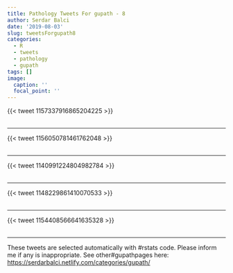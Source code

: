 ```yaml
---
title: Pathology Tweets For gupath - 8
author: Serdar Balci
date: '2019-08-03'
slug: tweetsForgupath8
categories:
  - R
  - tweets
  - pathology
  - gupath
tags: []
image:
  caption: ''
  focal_point: ''
---
```



{{< tweet 1157337916865204225 >}}
<br>
<br>
<hr>
{{< tweet 1156050781461762048 >}}
<br>
<br>
<hr>
{{< tweet 1140991224804982784 >}}
<br>
<br>
<hr>
{{< tweet 1148229861410070533 >}}
<br>
<br>
<hr>
{{< tweet 1154408566641635328 >}}
<br>
<br>
<hr>


These tweets are selected automatically with #rstats code. Please inform me if any is inappropriate.
See other#gupathpages here: https://serdarbalci.netlify.com/categories/gupath/
